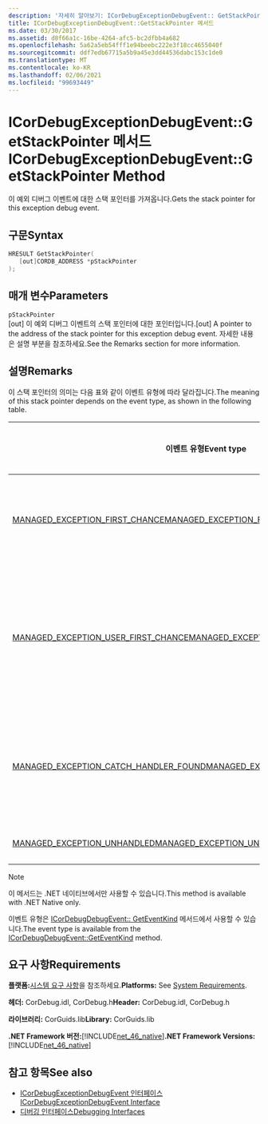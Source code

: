 ```yaml
---
description: '자세히 알아보기: ICorDebugExceptionDebugEvent:: GetStackPointer 메서드'
title: ICorDebugExceptionDebugEvent::GetStackPointer 메서드
ms.date: 03/30/2017
ms.assetid: d8f66a1c-16be-4264-afc5-bc2dfbb4a682
ms.openlocfilehash: 5a62a5eb54fff1e94beebc222e3f18cc4655040f
ms.sourcegitcommit: ddf7edb67715a5b9a45e3dd44536dabc153c1de0
ms.translationtype: MT
ms.contentlocale: ko-KR
ms.lasthandoff: 02/06/2021
ms.locfileid: "99693449"
---
```

# <a name="icordebugexceptiondebugeventgetstackpointer-method"></a><span data-ttu-id="58b35-103">ICorDebugExceptionDebugEvent::GetStackPointer 메서드</span><span class="sxs-lookup"><span data-stu-id="58b35-103">ICorDebugExceptionDebugEvent::GetStackPointer Method</span></span>

<span data-ttu-id="58b35-104">이 예외 디버그 이벤트에 대한 스택 포인터를 가져옵니다.</span><span class="sxs-lookup"><span data-stu-id="58b35-104">Gets the stack pointer for this exception debug event.</span></span>  
  
## <a name="syntax"></a><span data-ttu-id="58b35-105">구문</span><span class="sxs-lookup"><span data-stu-id="58b35-105">Syntax</span></span>  
  
```cpp  
HRESULT GetStackPointer(  
   [out]CORDB_ADDRESS *pStackPointer  
);  
```  
  
## <a name="parameters"></a><span data-ttu-id="58b35-106">매개 변수</span><span class="sxs-lookup"><span data-stu-id="58b35-106">Parameters</span></span>  

 `pStackPointer`  
 <span data-ttu-id="58b35-107">[out] 이 예외 디버그 이벤트의 스택 포인터에 대한 포인터입니다.</span><span class="sxs-lookup"><span data-stu-id="58b35-107">[out] A pointer to the address of the stack pointer for this exception debug event.</span></span> <span data-ttu-id="58b35-108">자세한 내용은 설명 부분을 참조하세요.</span><span class="sxs-lookup"><span data-stu-id="58b35-108">See the Remarks section for more information.</span></span>  
  
## <a name="remarks"></a><span data-ttu-id="58b35-109">설명</span><span class="sxs-lookup"><span data-stu-id="58b35-109">Remarks</span></span>  

 <span data-ttu-id="58b35-110">이 스택 포인터의 의미는 다음 표와 같이 이벤트 유형에 따라 달라집니다.</span><span class="sxs-lookup"><span data-stu-id="58b35-110">The meaning of this stack pointer depends on the event type, as shown in the following table.</span></span>  
  
|<span data-ttu-id="58b35-111">이벤트 유형</span><span class="sxs-lookup"><span data-stu-id="58b35-111">Event type</span></span>|<span data-ttu-id="58b35-112">`pStackPointer` 값의 의미</span><span class="sxs-lookup"><span data-stu-id="58b35-112">Meaning of `pStackPointer` value</span></span>|  
|----------------|--------------------------------------|  
|[<span data-ttu-id="58b35-113">MANAGED_EXCEPTION_FIRST_CHANCE</span><span class="sxs-lookup"><span data-stu-id="58b35-113">MANAGED_EXCEPTION_FIRST_CHANCE</span></span>](cordebugrecordformat-enumeration.md)|<span data-ttu-id="58b35-114">예외를 throw한 프레임에 대한 스택 포인터입니다.</span><span class="sxs-lookup"><span data-stu-id="58b35-114">The stack pointer for the frame that threw the exception.</span></span>|  
|[<span data-ttu-id="58b35-115">MANAGED_EXCEPTION_USER_FIRST_CHANCE</span><span class="sxs-lookup"><span data-stu-id="58b35-115">MANAGED_EXCEPTION_USER_FIRST_CHANCE</span></span>](cordebugrecordformat-enumeration.md)|<span data-ttu-id="58b35-116">예외가 throw된 지점과 가장 가까운 사용자 코드 프레임에 대한 스택 포인터입니다.</span><span class="sxs-lookup"><span data-stu-id="58b35-116">The stack pointer for the user-code frame closest to the point of the thrown exception.</span></span>|  
|[<span data-ttu-id="58b35-117">MANAGED_EXCEPTION_CATCH_HANDLER_FOUND</span><span class="sxs-lookup"><span data-stu-id="58b35-117">MANAGED_EXCEPTION_CATCH_HANDLER_FOUND</span></span>](cordebugrecordformat-enumeration.md)|<span data-ttu-id="58b35-118">catch 처리기가 포함된 프레임에 대한 스택 포인터입니다.</span><span class="sxs-lookup"><span data-stu-id="58b35-118">The stack pointer for the frame that contains the catch handler.</span></span>|  
|[<span data-ttu-id="58b35-119">MANAGED_EXCEPTION_UNHANDLED</span><span class="sxs-lookup"><span data-stu-id="58b35-119">MANAGED_EXCEPTION_UNHANDLED</span></span>](cordebugrecordformat-enumeration.md)|<span data-ttu-id="58b35-120">`pStackPointer`가 **null** 인 경우</span><span class="sxs-lookup"><span data-stu-id="58b35-120">`pStackPointer` is **null**.</span></span>|  
  
> [!NOTE]
> <span data-ttu-id="58b35-121">이 메서드는 .NET 네이티브에서만 사용할 수 있습니다.</span><span class="sxs-lookup"><span data-stu-id="58b35-121">This method is available with .NET Native only.</span></span>  
  
 <span data-ttu-id="58b35-122">이벤트 유형은 [ICorDebugDebugEvent:: GetEventKind](icordebugdebugevent-geteventkind-method.md) 메서드에서 사용할 수 있습니다.</span><span class="sxs-lookup"><span data-stu-id="58b35-122">The event type is available from the [ICorDebugDebugEvent::GetEventKind](icordebugdebugevent-geteventkind-method.md) method.</span></span>  
  
## <a name="requirements"></a><span data-ttu-id="58b35-123">요구 사항</span><span class="sxs-lookup"><span data-stu-id="58b35-123">Requirements</span></span>  

 <span data-ttu-id="58b35-124">**플랫폼:**[시스템 요구 사항](../../get-started/system-requirements.md)을 참조하세요.</span><span class="sxs-lookup"><span data-stu-id="58b35-124">**Platforms:** See [System Requirements](../../get-started/system-requirements.md).</span></span>  
  
 <span data-ttu-id="58b35-125">**헤더:** CorDebug.idl, CorDebug.h</span><span class="sxs-lookup"><span data-stu-id="58b35-125">**Header:** CorDebug.idl, CorDebug.h</span></span>  
  
 <span data-ttu-id="58b35-126">**라이브러리:** CorGuids.lib</span><span class="sxs-lookup"><span data-stu-id="58b35-126">**Library:** CorGuids.lib</span></span>  
  
 <span data-ttu-id="58b35-127">**.NET Framework 버전:**[!INCLUDE[net_46_native](../../../../includes/net-46-native-md.md)]</span><span class="sxs-lookup"><span data-stu-id="58b35-127">**.NET Framework Versions:** [!INCLUDE[net_46_native](../../../../includes/net-46-native-md.md)]</span></span>  
  
## <a name="see-also"></a><span data-ttu-id="58b35-128">참고 항목</span><span class="sxs-lookup"><span data-stu-id="58b35-128">See also</span></span>

- [<span data-ttu-id="58b35-129">ICorDebugExceptionDebugEvent 인터페이스</span><span class="sxs-lookup"><span data-stu-id="58b35-129">ICorDebugExceptionDebugEvent Interface</span></span>](icordebugexceptiondebugevent-interface.md)
- [<span data-ttu-id="58b35-130">디버깅 인터페이스</span><span class="sxs-lookup"><span data-stu-id="58b35-130">Debugging Interfaces</span></span>](debugging-interfaces.md)
